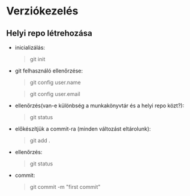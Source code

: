 # Verziókezelés

## Helyi repo létrehozása

- inicializálás:
    >git init
- git felhasználó ellenőrzése:
    >git config user.name

    >git config user.email
- ellenőrzés(van-e különbség a munkakönyvtár és a helyi repo közt?):
    >git status
- előkészítjük a commit-ra (minden változást eltárolunk):
    >git add .
- ellenőrzés:
    >git status
- commit:
    >git commit -m "first commit"